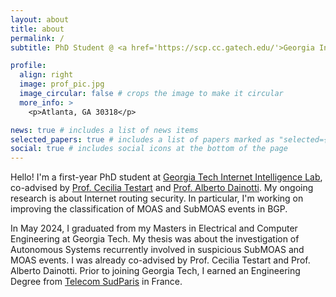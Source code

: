 ```yaml
---
layout: about
title: about
permalink: /
subtitle: PhD Student @ <a href='https://scp.cc.gatech.edu/'>Georgia Institute of Technology</a>.

profile:
  align: right
  image: prof_pic.jpg
  image_circular: false # crops the image to make it circular
  more_info: >
    <p>Atlanta, GA 30318</p>

news: true # includes a list of news items
selected_papers: true # includes a list of papers marked as "selected={true}"
social: true # includes social icons at the bottom of the page
---
```


Hello! I'm a first-year PhD student at [Georgia Tech Internet Intelligence Lab](http://inetintel.org/), co-advised by [Prof. Cecilia Testart](https://faculty.cc.gatech.edu/~ctestart8/) and [Prof. Alberto Dainotti](https://faculty.cc.gatech.edu/~adainotti6/). My ongoing research is about Internet routing security. In particular, I'm working on improving the classification of MOAS and SubMOAS events in BGP.

In May 2024, I graduated from my Masters in Electrical and Computer Engineering at Georgia Tech. My thesis was about the investigation of Autonomous Systems recurrently involved in suspicious SubMOAS and MOAS events. I was already co-advised by Prof. Cecilia Testart and Prof. Alberto Dainotti. Prior to joining Georgia Tech, I earned an Engineering Degree from [Telecom SudParis](https://www.telecom-sudparis.eu/) in France.

